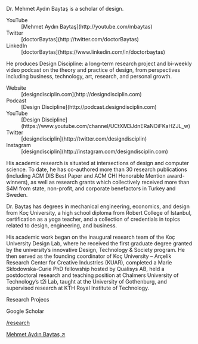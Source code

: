 <div class="row mb-3">
<div class="col-lg-6" markdown="1">

<p markdown='1'>
Dr. Mehmet Aydın Baytaş is a scholar of design.
</p>

</div><!-- col -->
</div><!-- .row -->


<dl class="row mb-5">

<dt class="col-4 col-sm-4 col-md-4 col-lg-2">
YouTube
</dt>
<dd class="col-8 col-sm-8 col-md-8 col-lg-10" markdown="1">
[Mehmet Aydın Baytaş](http://youtube.com/mbaytas)
</dd>

<dt class="col-4 col-sm-4 col-md-4 col-lg-2">
Twitter
</dt>
<dd class="col-8 col-sm-8 col-md-8 col-lg-10" markdown="1">
[doctorBaytas](http://twitter.com/doctorBaytas)
</dd>

<dt class="col-4 col-sm-4 col-md-4 col-lg-2">
LinkedIn
</dt>
<dd class="col-8 col-sm-8 col-md-8 col-lg-10" markdown="1">
[doctorBaytas](https://www.linkedin.com/in/doctorbaytas)
</dd>

</dl>




<div class="row mb-3">
<div class="col-lg-6" markdown="1">

He produces Design Discipline: a long-term research project and bi-weekly video podcast on the theory and practice of design, from perspectives including business, technology, art, research, and personal growth.

</div><!-- col -->
</div><!-- .row -->


<dl class="row mb-5">

<dt class="col-4 col-sm-4 col-md-4 col-lg-2">
Website
</dt>
<dd class="col-8 col-sm-8 col-md-8 col-lg-10" markdown="1">
[designdisciplin.com](http://designdisciplin.com)
</dd>

<dt class="col-4 col-sm-4 col-md-4 col-lg-2">
Podcast
</dt>
<dd class="col-8 col-sm-8 col-md-8 col-lg-10" markdown="1">
[Design Discipline](http://podcast.designdisciplin.com)
</dd>

<dt class="col-4 col-sm-4 col-md-4 col-lg-2">
YouTube
</dt>
<dd class="col-8 col-sm-8 col-md-8 col-lg-10" markdown="1">
[Design Discipline](https://www.youtube.com/channel/UCtXM3JdnERaNOiFKaHZJL_w)
</dd>

<dt class="col-4 col-sm-4 col-md-4 col-lg-2">
Twitter
</dt>
<dd class="col-8 col-sm-8 col-md-8 col-lg-10" markdown="1">
[designdisciplin](http://twitter.com/designdisciplin)
</dd>

<dt class="col-4 col-sm-4 col-md-4 col-lg-2">
Instagram
</dt>
<dd class="col-8 col-sm-8 col-md-8 col-lg-10" markdown="1">
[designdisciplin](http://instagram.com/designdisciplin.com)
</dd>

</dl>




<div class="row mb-3">
<div class="col-lg-6" markdown="1">

His academic research is situated at intersections of design and computer science. To date, he has co-authored more than 30 research publications (including ACM DIS Best Paper and ACM CHI Honorable Mention award-winners), as well as research grants which collectively received more than $4M from state, non-profit, and corporate benefactors in Turkey and Sweden. 

Dr. Baytaş has degrees in mechanical engineering, economics, and design from Koç University, a high school diploma from Robert College of Istanbul, certification as a yoga teacher, and a collection of credentials in topics related to design, engineering, and business.

His academic work began on the inaugural research team of the Koç University Design Lab, where he received the first graduate degree granted by the university’s innovative Design, Technology & Society program. He then served as the founding coordinator of Koç University – Arçelik Research Center for Creative Industries (KUAR), completed a Marie Skłodowska-Curie PhD fellowship hosted by Qualisys AB, held a postdoctoral research and teaching position at Chalmers University of Technology’s t2i Lab, taught at the University of Gothenburg, and supervised research at KTH Royal Institute of Technology.
  
</div><!-- col -->
</div><!-- row -->

<div class="row mb-5 row-cols-2 row-cols-sm-2 row-cols-md-3 row-cols-lg-4">
<div class="col" markdown="1">

Research Projecs

Google Scholar

</div><!-- col -->
<div class="col" markdown="1">

[/research](/research/)

[Mehmet Aydın Baytaş ↗](https://scholar.google.com/citations?user=2ZPGfGYAAAAJ)
 

</div><!-- col -->
</div><!-- .row -->
